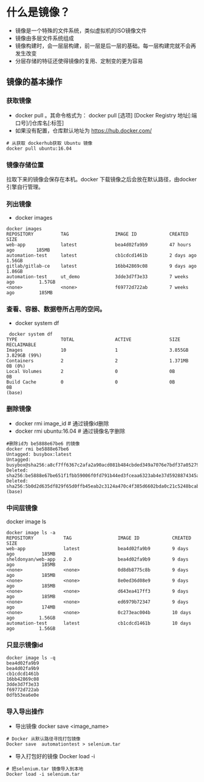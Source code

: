 # 什么是镜像？
- 镜像是一个特殊的文件系统，类似虚拟机的ISO镜像文件
- 镜像由多层文件系统组成
- 镜像构建时，会一层层构建，前一层是后一层的基础。每一层构建完就不会再发生改变
- 分层存储的特征还使得镜像的复用、定制变的更为容易

## 镜像的基本操作
### 获取镜像
- docker pull 。其命令格式为： docker pull [选项] [Docker Registry 地址[:端口号]/]仓库名[:标签]
- 如果没有配置，仓库默认地址为 https://hub.docker.com/
```shell script
# 从获取 dockerhub获取 Ubuntu 镜像
docker pull ubuntu:16.04
```
### 镜像存储位置
拉取下来的镜像会保存在本机。docker 下载镜像之后会放在默认路径，由docker引擎自行管理。

### 列出镜像
- docker images
```shell script
docker images
REPOSITORY          TAG                 IMAGE ID            CREATED             SIZE
web-app             latest              bea4d02fa9b9        47 hours ago        185MB
automation-test     latest              cb1cdcd1461b        2 days ago          1.56GB
gitlab/gitlab-ce    latest              16bb42869c08        9 days ago          1.86GB
automation-test     ut_demo             3dde3d7f3e33        7 weeks ago         1.57GB
<none>              <none>              f69772d722ab        7 weeks ago         185MB
```

### 查看、容器、数据卷所占用的空间。
- docker system df
```shell script
 docker system df
TYPE                TOTAL               ACTIVE              SIZE                RECLAIMABLE
Images              10                  1                   3.855GB             3.829GB (99%)
Containers          2                   2                   1.371MB             0B (0%)
Local Volumes       2                   0                   0B                  0B
Build Cache         0                   0                   0B                  0B
(base)
```

### 删除镜像
- docker rmi image_id     # 通过镜像id删除
- docker rmi ubuntu:16.04 # 通过镜像名字删除
```shell script
#删除id为 be5888e67be6 的镜像
docker rmi be5888e67be6
Untagged: busybox:latest
Untagged: busybox@sha256:a8cf7ff6367c2afa2a90acd081b484cbded349a7076e7bdf37a05279f276bc12
Deleted: sha256:be5888e67be651f1fbb59006f0fd791b44ed3fceaa6323ab4e37d5928874345a
Deleted: sha256:5b0d2d635df829f65d0ffb45eab2c3124a470c4f385d6602bda0c21c5248bcab
(base)
```

### 中间层镜像
docker image ls
```shell script
docker image ls -a
REPOSITORY           TAG                 IMAGE ID            CREATED             SIZE
web-app              latest              bea4d02fa9b9        9 days ago          185MB
sheldonyan/web-app   2.0                 bea4d02fa9b9        9 days ago          185MB
<none>               <none>              0d8db8775c8b        9 days ago          185MB
<none>               <none>              8e0ed36d08e9        9 days ago          185MB
<none>               <none>              d643ea417ff3        9 days ago          185MB
<none>               <none>              ed6979b72347        9 days ago          174MB
<none>               <none>              0c273eac004b        10 days ago         1.56GB
automation-test      latest              cb1cdcd1461b        10 days ago         1.56GB
```

### 只显示镜像id
```shell script
docker image ls -q
bea4d02fa9b9
bea4d02fa9b9
cb1cdcd1461b
16bb42869c08
3dde3d7f3e33
f69772d722ab
0dfb53ea6e0e
```

### 导入导出操作
- 导出镜像 docker save <image_name> <path>
```shell script
# Docker 从默认路径寻找打包镜像
Docker save  automationtest > selenium.tar
```

- 导入打包好的镜像 Docker load -i <file name>
```shell script
# 把selenium.tar 镜像导入到本地
Docker load -i selenium.tar
```
